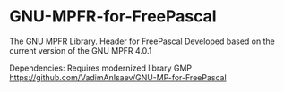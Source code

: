 # GNU-MPFR-for-FreePascal
The GNU MPFR Library. Header for FreePascal
Developed based on the current version of the GNU MPFR 4.0.1

Dependencies:
Requires modernized library GMP
https://github.com/VadimAnIsaev/GNU-MP-for-FreePascal
